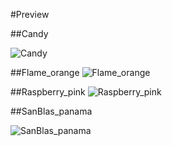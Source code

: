 #Preview

##Candy

![Candy](https://github.com/yeswaraditya/Wallpapers/assets/127137185/5dc3eeaf-39fb-4b80-bbf1-259067b54ae0)

##Flame_orange
![Flame_orange](https://github.com/yeswaraditya/Wallpapers/assets/127137185/16e9d600-2695-4b48-94c4-2f8098b2c5bf)

##Raspberry_pink
![Raspberry_pink](https://github.com/yeswaraditya/Wallpapers/assets/127137185/ae7abc3e-5bb5-40cc-83df-3a2d8468aa71)

##SanBlas_panama

![SanBlas_panama](https://github.com/yeswaraditya/Wallpapers/assets/127137185/4c39a58c-d78a-4c3a-a8c3-e2b1a00351d0)
